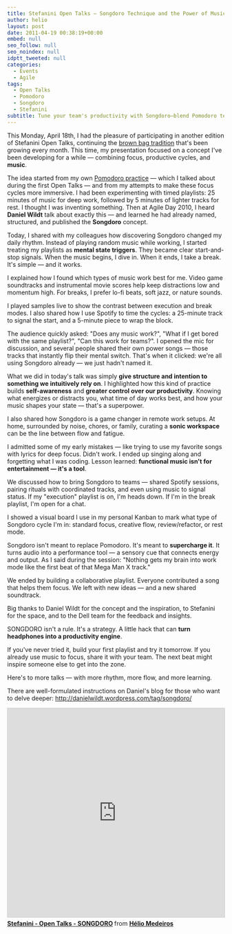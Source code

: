 ```yaml
---
title: Stefanini Open Talks – Songdoro Technique and the Power of Music for Focus
author: helio
layout: post
date: 2011-04-19 00:38:19+00:00
embed: null
seo_follow: null
seo_noindex: null
idptt_tweeted: null
categories:
  - Events
  - Agile
tags:
  - Open Talks
  - Pomodoro
  - Songdoro
  - Stefanini
subtitle: Tune your team's productivity with Songdoro—blend Pomodoro technique with power songs to create musical focus blocks that energize collaboration and boost flow states
---
```


This Monday, April 18th, I had the pleasure of participating in another edition of Stefanini Open Talks, continuing the [brown bag tradition][1] that's been growing every month. This time, my presentation focused on a concept I've been developing for a while — combining focus, productive cycles, and **music**.

The idea started from my own [Pomodoro practice][2] — which I talked about during the first Open Talks — and from my attempts to make these focus cycles more immersive. I had been experimenting with timed playlists: 25 minutes of music for deep work, followed by 5 minutes of lighter tracks for rest. I thought I was inventing something. Then at Agile Day 2010, I heard **Daniel Wildt** talk about exactly this — and learned he had already named, structured, and published the **Songdoro** concept.

Today, I shared with my colleagues how discovering Songdoro changed my daily rhythm. Instead of playing random music while working, I started treating my playlists as **mental state triggers**. They became clear start-and-stop signals. When the music begins, I dive in. When it ends, I take a break. It's simple — and it works.

I explained how I found which types of music work best for me. Video game soundtracks and instrumental movie scores help keep distractions low and momentum high. For breaks, I prefer lo-fi beats, soft jazz, or nature sounds.

I played samples live to show the contrast between execution and break modes. I also shared how I use Spotify to time the cycles: a 25-minute track to signal the start, and a 5-minute piece to wrap the block.

The audience quickly asked: "Does any music work?", "What if I get bored with the same playlist?", "Can this work for teams?". I opened the mic for discussion, and several people shared their own power songs — those tracks that instantly flip their mental switch. That's when it clicked: we're all using Songdoro already — we just hadn't named it.

What we did in today's talk was simply **give structure and intention to something we intuitively rely on**. I highlighted how this kind of practice builds **self-awareness** and **greater control over our productivity**. Knowing what energizes or distracts you, what time of day works best, and how your music shapes your state — that's a superpower.

I also shared how Songdoro is a game changer in remote work setups. At home, surrounded by noise, chores, or family, curating a **sonic workspace** can be the line between flow and fatigue.

I admitted some of my early mistakes — like trying to use my favorite songs with lyrics for deep focus. Didn't work. I ended up singing along and forgetting what I was coding. Lesson learned: **functional music isn't for entertainment — it's a tool**.

We discussed how to bring Songdoro to teams — shared Spotify sessions, pairing rituals with coordinated tracks, and even using music to signal status. If my "execution" playlist is on, I'm heads down. If I'm in the break playlist, I'm open for a chat.

I showed a visual board I use in my personal Kanban to mark what type of Songdoro cycle I'm in: standard focus, creative flow, review/refactor, or rest mode.

Songdoro isn't meant to replace Pomodoro. It's meant to **supercharge it**. It turns audio into a performance tool — a sensory cue that connects energy and output. As I said during the session: "Nothing gets my brain into work mode like the first beat of that Mega Man X track."

We ended by building a collaborative playlist. Everyone contributed a song that helps them focus. We left with new ideas — and a new shared soundtrack.

Big thanks to Daniel Wildt for the concept and the inspiration, to Stefanini for the space, and to the Dell team for the feedback and insights.

SONGDORO isn't a rule. It's a strategy. A little hack that can **turn headphones into a productivity engine**.

If you've never tried it, build your first playlist and try it tomorrow. If you already use music to focus, share it with your team. The next beat might inspire someone else to get into the zone.

Here's to more talks — with more rhythm, more flow, and more learning.

There are well-formulated instructions on Daniel's blog for those who want to delve deeper: <http://danielwildt.wordpress.com/tag/songdoro/>

<iframe src="https://www.slideshare.net/slideshow/embed_code/key/uCHchZgOhzD8it?startSlide=1" width="597" height="486" frameborder="0" marginwidth="0" marginheight="0" scrolling="no" style="border:1px solid #CCC; border-width:1px; margin-bottom:5px;max-width: 100%;" allowfullscreen></iframe> <div style="margin-bottom:5px"><strong> <a href="https://pt.slideshare.net/slideshow/stefanini-open-talks-songdoro-7669335/7669335" title="Stefanini - Open Talks - SONGDORO" target="_blank">Stefanini - Open Talks - SONGDORO</a> </strong> from <strong> <a href="https://www.slideshare.net/heliomedeiros" target="_blank">Hélio Medeiros</a> </strong></div>

[1]: http://en.wikipedia.org/wiki/Brown_bag_seminars "Brown bags seminars"
[2]: /2011/01/13/stefanini-open-talks-pomodoro-technique/ "POMODORO"
